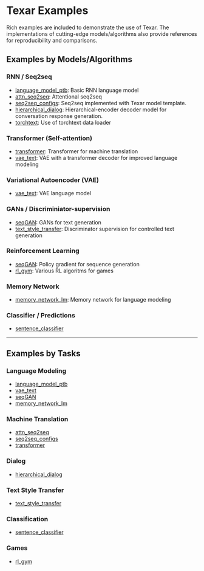 # Texar Examples #

Rich examples are included to demonstrate the use of Texar. The implementations of cutting-edge models/algorithms also provide references for reproducibility and comparisons. 

## Examples by Models/Algorithms ##

### RNN / Seq2seq ###

* [language_model_ptb](./language_model_ptb): Basic RNN language model
* [attn_seq2seq](./attn_seq2seq): Attentional seq2seq
* [seq2seq_configs](./seq2seq_configs): Seq2seq implemented with Texar model template.
* [hierarchical_dialog](./hierarchical_dialog): Hierarchical-encoder decoder model for conversation response generation.
* [torchtext](./torchtext): Use of torchtext data loader

### Transformer (Self-attention) ###

* [transformer](./transformer): Transformer for machine translation
* [vae_text](./vae_text): VAE with a transformer decoder for improved language modeling 

### Variational Autoencoder (VAE) ###

* [vae_text](./vae_text): VAE language model

### GANs / Discriminiator-supervision ###

* [seqGAN](./seqgan): GANs for text generation
* [text_style_transfer](./text_style_transfer): Discriminator supervision for controlled text generation

### Reinforcement Learning ###

* [seqGAN](./seqgan): Policy gradient for sequence generation
* [rl_gym](./rl_gym): Various RL algoritms for games

### Memory Network ###

* [memory_network_lm](./memory_network_lm): Memory network for language modeling

### Classifier / Predictions ##  

* [sentence_classifier](./sentence_classifier)

---

## Examples by Tasks

### Language Modeling ###

* [language_model_ptb](./language_model_ptb)
* [vae_text](./vae_text)
* [seqGAN](./seqgan)
* [memory_network_lm](./memory_network_lm)

### Machine Translation ###

* [attn_seq2seq](./attn_seq2seq)
* [seq2seq_configs](./seq2seq_configs)
* [transformer](./transformer)

### Dialog ###

* [hierarchical_dialog](./hierarchical_dialog)

### Text Style Transfer ###

* [text_style_transfer](./text_style_transfer)

### Classification ###

* [sentence_classifier](./sentence_classifier)

### Games ###

* [rl_gym](./rl_gym)
